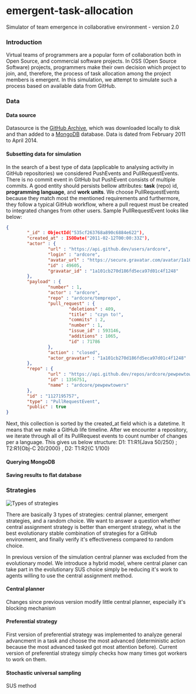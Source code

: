 emergent-task-allocation
========================

Simulator of team emergence in collaborative environment - version 2.0

### Introduction

Virtual teams of programmers are a popular form of collaboration both in Open Source, and commercial software projects. In OSS (Open Source Software) projects, programmers make their own decision which project to join, and, therefore, the process of task allocation among the project members is emergent. In this simulation, we attempt to simulate such a process based on available data from GitHub.

### Data

#### Data source

Datasource is the [GitHub Archive](https://www.githubarchive.org), which was downloaded locally to disk and than added to a [MongoDB](http://www.mongodb.org) database. Data is dated from February 2011 to April 2014. 

#### Subsetting data for simulation

In the search of a best type of data (applicable to analysing activity in GitHub repositories) we considered PushEvents and PullRequestEvents. There is no commit event in GitHub but PushEvent consists of multiple commits. A good entity should persists bellow attributes: **task** (repo) id, **programming language**, and **work units**. We choose PullRequestEvents because they match most the mentioned requirements and furthermore, they follow a typical GitHub workflow, where a pull request must be created to integrated changes from other users. Sample PullRequestEvent looks like below:

```JSON
{
        "_id" : ObjectId("535cf263768a890c6884e622"),
        "created_at" : ISODate("2011-02-12T00:00:33Z"),
        "actor" : {
                "url" : "https://api.github.dev/users/ardcore",
                "login" : "ardcore",
                "avatar_url" : "https://secure.gravatar.com/avatar/1a101cb270d186fd5eca97d01c4f1248?d=http://github.dev%2Fimages%2Fgravatars%2Fgravatar-user-420.png",
                "id" : 49605,
                "gravatar_id" : "1a101cb270d186fd5eca97d01c4f1248"
        },
        "payload" : {
                "number" : 1,
                "actor" : "ardcore",
                "repo" : "ardcore/temprepo",
                "pull_request" : {
                        "deletions" : 409,
                        "title" : "czyn to!",
                        "commits" : 2,
                        "number" : 1,
                        "issue_id" : 593146,
                        "additions" : 1065,
                        "id" : 71786
                },
                "action" : "closed",
                "actor_gravatar" : "1a101cb270d186fd5eca97d01c4f1248"
        },
        "repo" : {
                "url" : "https://api.github.dev/repos/ardcore/pewpewtowers",
                "id" : 1356751,
                "name" : "ardcore/pewpewtowers"
        },
        "id" : "1127195757",
        "type" : "PullRequestEvent",
        "public" : true
}
```

Next, this collection is sorted by the created_at field which is a datetime. It means that we make a GitHub life timeline. After we encounter a repository, we iterate through all of its PullRequest events to count number of changes per a language. This gives us below structure: D1: T1:R1{Java 50/250} ; T2:R1{Obj-C 20/2000} , D2: T1:R2{C 1/100}

#### Querying MongoDB

#### Saving results to flat database

### Strategies

![Types of strategies](https://dl.dropboxusercontent.com/u/103068909/types-of-strategies.png "Types of strategies")

There are basically 3 types of strategies: central planner, emergent strategies, and a random choice. We want to answer a question whether central assignment strategy is better than emergent strategy, what is the best evolutionary stable combination of strategies for a GitHub environment, and finally verify it's effectiveness compared to random choice.

In previous version of the simulation central planner was excluded from the evolutionary model. We introduce a hybrid model, where central planer can take part in the evolutionary SUS choice simply be reducing it's work to agents willing to use the central assignment method.

#### Central planner

Changes since previous version modify little central planner, especially it's blocking mechanism

#### Preferential strategy

First version of preferential strategy was implemented to analyze general advancment in a task and choose the most advanced (deterministic action because the most advanced tasked got most attention before). Current version of preferential strategy simply checks how many times got workers to work on them.

#### Stochastic universal sampling

SUS method
